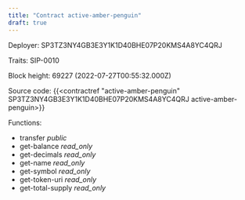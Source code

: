 ```yaml
---
title: "Contract active-amber-penguin"
draft: true
---
```

Deployer: SP3TZ3NY4GB3E3Y1K1D40BHE07P20KMS4A8YC4QRJ

Traits:
 SIP-0010



Block height: 69227 (2022-07-27T00:55:32.000Z)

Source code: {{<contractref "active-amber-penguin" SP3TZ3NY4GB3E3Y1K1D40BHE07P20KMS4A8YC4QRJ active-amber-penguin>}}

Functions:

* transfer _public_
* get-balance _read_only_
* get-decimals _read_only_
* get-name _read_only_
* get-symbol _read_only_
* get-token-uri _read_only_
* get-total-supply _read_only_
